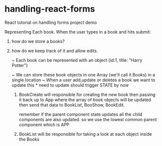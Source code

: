 # handling-react-forms
React tutorial on handling forms project demo 

Representing Each book.
When the user types in a book and hits submit:
1. how do we store a books?
2. how do we keep track of it and allow edits. 

    ~ Each book can be represented with an object
      {id:1, title: "Harry Potter"}

    ~ We can store these book objects in one Array (we'll call it Books) in a single location
    ~ When a user add,update or deletes a book we want to update this
            * need to update should trigger STATE by now

    1. BookCreate will responsible for creating the new book
       then passing it back up to App where the 
       array of book objects will be updated then send that data 
       to BookList, BooShow, BookEdit.  
       
       remember if the parent component state updates 
       all the child components are also updated. so we use 
       the lowest common parent component which is APP 
    
    2. BookList will be responsible for taking a look at each 
       object inside the Books

       

